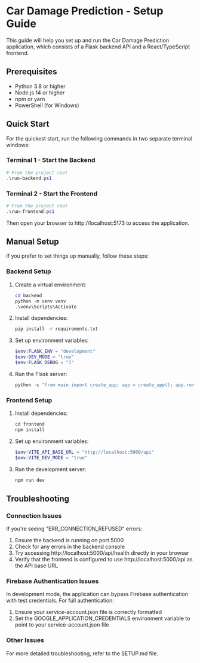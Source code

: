 # Car Damage Prediction - Setup Guide

This guide will help you set up and run the Car Damage Prediction application, which consists of a Flask backend API and a React/TypeScript frontend.

## Prerequisites

- Python 3.8 or higher
- Node.js 14 or higher
- npm or yarn
- PowerShell (for Windows)

## Quick Start

For the quickest start, run the following commands in two separate terminal windows:

### Terminal 1 - Start the Backend

```powershell
# From the project root
.\run-backend.ps1
```

### Terminal 2 - Start the Frontend

```powershell
# From the project root
.\run-frontend.ps1
```

Then open your browser to http://localhost:5173 to access the application.

## Manual Setup

If you prefer to set things up manually, follow these steps:

### Backend Setup

1. Create a virtual environment:
   ```powershell
   cd backend
   python -m venv venv
   .\venv\Scripts\Activate
   ```

2. Install dependencies:
   ```powershell
   pip install -r requirements.txt
   ```

3. Set up environment variables:
   ```powershell
   $env:FLASK_ENV = "development"
   $env:DEV_MODE = "true"
   $env:FLASK_DEBUG = "1"
   ```

4. Run the Flask server:
   ```powershell
   python -c "from main import create_app; app = create_app(); app.run(host='0.0.0.0', port=5000, debug=True)"
   ```

### Frontend Setup

1. Install dependencies:
   ```powershell
   cd frontend
   npm install
   ```

2. Set up environment variables:
   ```powershell
   $env:VITE_API_BASE_URL = "http://localhost:5000/api"
   $env:VITE_DEV_MODE = "true"
   ```

3. Run the development server:
   ```powershell
   npm run dev
   ```

## Troubleshooting

### Connection Issues

If you're seeing "ERR_CONNECTION_REFUSED" errors:

1. Ensure the backend is running on port 5000
2. Check for any errors in the backend console
3. Try accessing http://localhost:5000/api/health directly in your browser
4. Verify that the frontend is configured to use http://localhost:5000/api as the API base URL

### Firebase Authentication Issues

In development mode, the application can bypass Firebase authentication with test credentials. For full authentication:

1. Ensure your service-account.json file is correctly formatted
2. Set the GOOGLE_APPLICATION_CREDENTIALS environment variable to point to your service-account.json file

### Other Issues

For more detailed troubleshooting, refer to the SETUP.md file.
